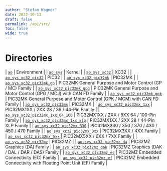 ```yaml
---
author: "Stefan Wagner"
date: 2022-10-13
draft: false
permalink: /api/src/
toc: false
wide: true
---
```


# Directories

| [`ao`](ao/index.md) | Environment |
| [`ao_sys`](ao_sys/index.md) | Kernel |
| [`ao_sys_xc32`](ao_sys_xc32/index.md) | XC32 |
| [`ao_sys_xc32_pic32`](ao_sys_xc32_pic32/index.md) | PIC32 |
| [`ao_sys_xc32_pic32mk`](ao_sys_xc32_pic32mk/index.md) | PIC32MK |
| [`ao_sys_xc32_pic32mk_gp`](ao_sys_xc32_pic32mk_gp/index.md) | PIC32MK General Purpose and Motor Control (GP / MC) Family |
| [`ao_sys_xc32_pic32mk_gpg`](ao_sys_xc32_pic32mk_gpg/index.md) | PIC32MK General Purpose and Motor Control (GPG / MCJ) with CAN FD Family |
| [`ao_sys_xc32_pic32mk_gpk`](ao_sys_xc32_pic32mk_gpk/index.md) | PIC32MK General Purpose and Motor Control (GPK / MCM) with CAN FD Family |
| [`ao_sys_xc32_pic32mx`](ao_sys_xc32_pic32mx/index.md) | PIC32MX |
| [`ao_sys_xc32_pic32mx_1xx`](ao_sys_xc32_pic32mx_1xx/index.md) | PIC32MX1XX / 2XX 28 / 36 / 44-Pin Family |
| [`ao_sys_xc32_pic32mx_1xx_64_100`](ao_sys_xc32_pic32mx_1xx_64_100/index.md) | PIC32MX1XX / 2XX / 5XX 64 / 100-Pin Family |
| [`ao_sys_xc32_pic32mx_1xx_xlp`](ao_sys_xc32_pic32mx_1xx_xlp/index.md) | PIC32MX1XX / 2XX 28 / 44-Pin XLP Family |
| [`ao_sys_xc32_pic32mx_330`](ao_sys_xc32_pic32mx_330/index.md) | PIC32MX330 / 350 / 370 / 430 / 450 / 470 Family |
| [`ao_sys_xc32_pic32mx_3xx`](ao_sys_xc32_pic32mx_3xx/index.md) | PIC32MX3XX / 4XX Family |
| [`ao_sys_xc32_pic32mx_5xx`](ao_sys_xc32_pic32mx_5xx/index.md) | PIC32MX5XX / 6XX / 7XX Family |
| [`ao_sys_xc32_pic32mz`](ao_sys_xc32_pic32mz/index.md) | PIC32MZ |
| [`ao_sys_xc32_pic32mz_da`](ao_sys_xc32_pic32mz_da/index.md) | PIC32MZ Graphics (DA) Family |
| [`ao_sys_xc32_pic32mz_dak`](ao_sys_xc32_pic32mz_dak/index.md) | PIC32MZ Graphics (DAK / DAL / DAR / DAS) Family |
| [`ao_sys_xc32_pic32mz_ec`](ao_sys_xc32_pic32mz_ec/index.md) | PIC32MZ Embedded Connectivity (EC) Family |
| [`ao_sys_xc32_pic32mz_ef`](ao_sys_xc32_pic32mz_ef/index.md) | PIC32MZ Embedded Connectivity with Floating Point Unit (EF) Family |
